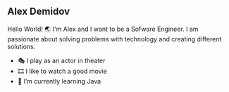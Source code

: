 ## Alex Demidov

Hello World! :earth_asia:
I'm Alex and I want to be a Sofware Engineer. I am passionate about solving problems with technology and creating different solutions.

- 🎭 I play as an actor in theater
- 🎞️ I like to watch a good movie
- 🌱 I’m currently learning Java

<!---
alexDemidoff/alexDemidoff is a ✨ special ✨ repository because its `README.md` (this file) appears on your GitHub profile.
You can click the Preview link to take a look at your changes.
--->
